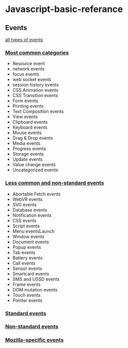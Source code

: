 # Javascript-basic-referance

## Events

[all types of events](https://developer.mozilla.org/en-US/docs/Web/Events)

### [Most common categories](https://developer.mozilla.org/en-US/docs/Web/Events#Most_common_categories)

 - Resource event
 - network events
 - focus events
 - web socket events
 - session history events
 - CSS Animation events
 - CSS Transition events
 - Form events
 - Printing events
 - Text Composition events
 - View events
 - Clipboard events
 - Keyboard events
 - Mouse events
 - Drag & Drop events
 - Media events
 - Progress events
 - Storage events
 - Update events
 - Value change events
 - Uncategorized events

### [Less common and non-standard events](https://developer.mozilla.org/en-US/docs/Web/Events#Less_common_and_non-standard_events)

 - Abortable Fetch events
 - WebVR events
 - SVG events
 - Database events
 - Notification events
 - CSS events
 - Script events
 - Menu eventsLaunch
 - Window events
 - Document events
 - Popup events
 - Tab events
 - Battery events
 - Call events
 - Sensor events
 - Smartcard events
 - SMS and USSD events
 - Frame events
 - DOM mutation events
 - Touch events
 - Pointer events

### [Standard events](https://developer.mozilla.org/en-US/docs/Web/Events#Standard_events)

### [Non-standard events](https://developer.mozilla.org/en-US/docs/Web/Events#Non-standard_events)

### [Mozilla-specific events](https://developer.mozilla.org/en-US/docs/Web/Events#Mozilla-specific_events)
